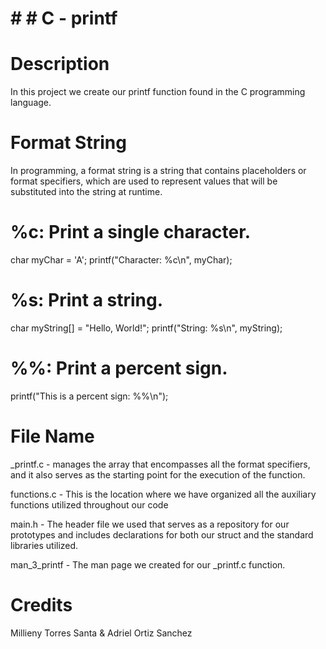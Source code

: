 # # #  C - printf

# Description

In this project we create our printf function found in the C programming language.


# Format String

In programming, a format string is a string that contains placeholders or format specifiers, which are used to represent values that will be substituted into the string at runtime.

# %c: Print a single character.

char myChar = 'A';
printf("Character: %c\n", myChar);


# %s: Print a string.

char myString[] = "Hello, World!";
printf("String: %s\n", myString);


# %%: Print a percent sign.

printf("This is a percent sign: %%\n");


# File Name

_printf.c -  manages the array that encompasses all the format specifiers, and it also serves as the starting point for the execution of the function. 

functions.c - This is the location where we have organized all the auxiliary functions utilized throughout our code

main.h - The header file we used that serves as a repository for our prototypes and includes declarations for both our struct and the standard libraries utilized.

man_3_printf - The man page we created for our _printf.c function. 

# Credits

Millieny Torres Santa & Adriel Ortiz Sanchez
